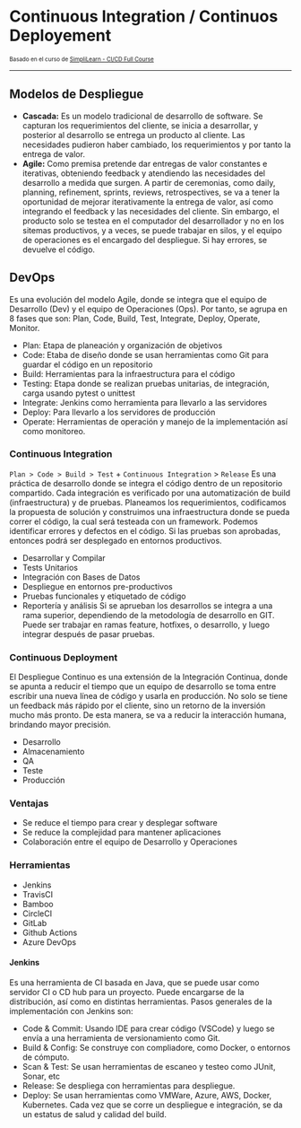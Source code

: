 # Continuous Integration / Continuos Deployement

<font size=1>
    Basado en el curso de <a href=https://www.youtube.com/watch?v=h9K1NnqwUvE&ab_channel=Simplilearn>
    SimpliLearn - CI/CD Full Course
    </a>
</font>

----


## Modelos de Despliegue

- **Cascada:** Es un modelo tradicional de desarrollo de software. Se capturan los requerimientos del cliente, se inicia a desarrollar, y posterior al desarrollo se entrega un producto al cliente. Las necesidades pudieron haber cambiado, los requerimientos y por tanto la entrega de valor.
- **Agile:** Como premisa pretende dar entregas de valor constantes e iterativas, obteniendo feedback y atendiendo las necesidades del desarrollo a medida que surgen. A partir de ceremonias, como daily, planning, refinement, sprints, reviews, retrospectives, se va a tener la oportunidad de mejorar iterativamente la entrega de valor, así como integrando el feedback y las necesidades del cliente. Sin embargo, el producto solo se testea en el computador del desarrollador y no en los sitemas productivos, y a veces, se puede trabajar en silos, y el equipo de operaciones es el encargado del despliegue. Si hay errores, se devuelve el código.

## DevOps
Es una evolución del modelo Agile, donde se integra que el equipo de Desarrollo (Dev) y el equipo de Operaciones (Ops). Por tanto, se agrupa en 8 fases que son: Plan, Code, Build, Test, Integrate, Deploy, Operate, Monitor.
- Plan: Etapa de planeación y organización de objetivos
- Code: Etaba de diseño donde se usan herramientas como Git para guardar el código en un repositorio
- Build: Herramientas para la infraestructura para el código
- Testing: Etapa donde se realizan pruebas unitarias, de integración, carga usando pytest o unittest
- Integrate: Jenkins como herramienta para llevarlo a las servidores
- Deploy: Para llevarlo a los servidores de producción
- Operate: Herramientas de operación y manejo de la implementación así como monitoreo.

### Continuous Integration
`Plan > Code > Build > Test` + `Continuous Integration` > `Release`
Es una práctica de desarrollo donde se integra el código dentro de un repositorio compartido. Cada integración es verificado por una automatización de build (infraestructura) y de pruebas. Planeamos los requerimientos, codificamos la propuesta de solución y construimos una infraestructura donde se pueda correr el código, la cual será testeada con un framework. Podemos identificar errores y defectos en el código. Si las pruebas son aprobadas, entonces podrá ser desplegado en entornos productivos.
- Desarrollar y Compilar
- Tests Unitarios
- Integración con Bases de Datos
- Despliegue en entornos pre-productivos
- Pruebas funcionales y etiquetado de código
- Reportería y análisis
Si se aprueban los desarrollos se integra a una rama superior, dependiendo de la metodología de desarrollo en GIT. Puede ser trabajar en ramas feature, hotfixes, o desarrollo, y luego integrar después de pasar pruebas.

### Continuous Deployment
El Despliegue Continuo es una extensión de la Integración Continua, donde se apunta a reducir el tiempo que un equipo de desarrollo se toma entre escribir una nueva línea de código y usarla en producción. No solo se tiene un feedback más rápido por el cliente, sino un retorno de la inversión mucho más pronto. De esta manera, se va a reducir la interacción humana, brindando mayor precisión.
- Desarrollo
- Almacenamiento
- QA
- Teste
- Producción

### Ventajas
- Se reduce el tiempo para crear y desplegar software
- Se reduce la complejidad para mantener aplicaciones
- Colaboración entre el equipo de Desarrollo y Operaciones

### Herramientas
- Jenkins
- TravisCI
- Bamboo
- CircleCI
- GitLab
- Github Actions
- Azure DevOps

#### Jenkins
Es una herramienta de CI basada en Java, que se puede usar como servidor CI o CD hub para un proyecto. Puede encargarse de la distribución, así como en distintas herramientas.
Pasos generales de la implementación con Jenkins son:
- Code & Commit: Usando IDE para crear código (VSCode) y luego se envía a una herramienta de versionamiento como Git.
- Build & Config: Se construye con compliadore, como Docker, o entornos de cómputo.
- Scan & Test: Se usan herramientas de escaneo y testeo como JUnit, Sonar, etc
- Release: Se despliega con herramientas para despliegue.
- Deploy: Se usan herramientas como VMWare, Azure, AWS, Docker, Kubernetes.
Cada vez que se corre un despliegue e integración, se da un estatus de salud y calidad del build.
  

